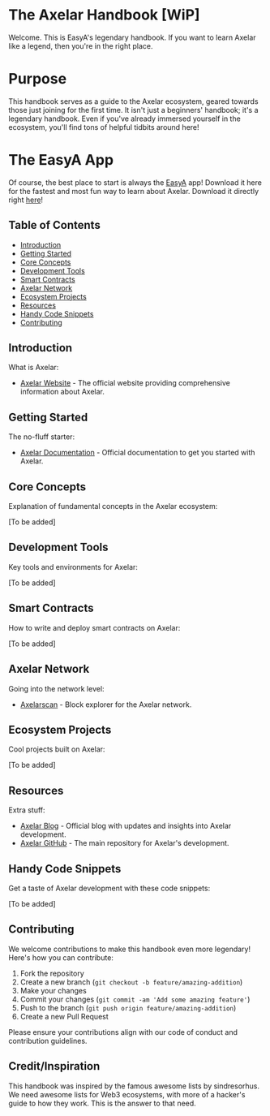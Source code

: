 # The Axelar Handbook [WiP]

Welcome. This is EasyA's legendary handbook. If you want to learn Axelar like a legend, then you're in the right place.

# Purpose

This handbook serves as a guide to the Axelar ecosystem, geared towards those just joining for the first time. It isn't just a beginners' handbook; it's a legendary handbook. Even if you've already immersed yourself in the ecosystem, you'll find tons of helpful tidbits around here!

# The EasyA App

Of course, the best place to start is always the [EasyA](https://www.easya.io) app! Download it here for the fastest and most fun way to learn about Axelar. Download it directly right [here](https://links.easya.io/links/gotoapp)!

## Table of Contents

- [Introduction](#introduction)
- [Getting Started](#getting-started)
- [Core Concepts](#core-concepts)
- [Development Tools](#development-tools)
- [Smart Contracts](#smart-contracts)
- [Axelar Network](#axelar-network)
- [Ecosystem Projects](#ecosystem-projects)
- [Resources](#resources)
- [Handy Code Snippets](#handy-code-snippets)
- [Contributing](#contributing)

## Introduction

What is Axelar:

- [Axelar Website](https://axelar.network/) - The official website providing comprehensive information about Axelar.

## Getting Started

The no-fluff starter:

- [Axelar Documentation](https://docs.axelar.dev/) - Official documentation to get you started with Axelar.

## Core Concepts

Explanation of fundamental concepts in the Axelar ecosystem:

[To be added]

## Development Tools

Key tools and environments for Axelar:

[To be added]

## Smart Contracts

How to write and deploy smart contracts on Axelar:

[To be added]

## Axelar Network

Going into the network level:

- [Axelarscan](https://axelarscan.io/) - Block explorer for the Axelar network.

## Ecosystem Projects

Cool projects built on Axelar:

[To be added]

## Resources

Extra stuff:

- [Axelar Blog](https://axelar.network/blog) - Official blog with updates and insights into Axelar development.
- [Axelar GitHub](https://github.com/axelarnetwork) - The main repository for Axelar's development.

## Handy Code Snippets

Get a taste of Axelar development with these code snippets:

[To be added]

## Contributing

We welcome contributions to make this handbook even more legendary! Here's how you can contribute:

1. Fork the repository
2. Create a new branch (`git checkout -b feature/amazing-addition`)
3. Make your changes
4. Commit your changes (`git commit -am 'Add some amazing feature'`)
5. Push to the branch (`git push origin feature/amazing-addition`)
6. Create a new Pull Request

Please ensure your contributions align with our code of conduct and contribution guidelines.

## Credit/Inspiration

This handbook was inspired by the famous awesome lists by sindresorhus. We need awesome lists for Web3 ecosystems, with more of a hacker's guide to how they work. This is the answer to that need.
